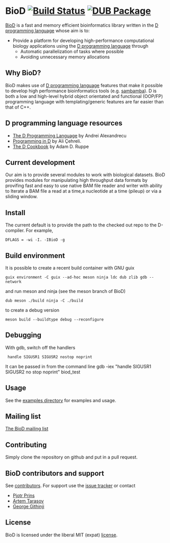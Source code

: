 # BioD [![Build Status](https://travis-ci.org/biod/BioD.svg?branch=master)](https://travis-ci.org/biod/BioD) [![DUB Package](https://img.shields.io/badge/dub-v0.1.0-red.svg)](https://code.dlang.org/packages/biod)

[BioD](https://github.com/biod/BioD) is a fast and memory efficient bioinformatics library written in the [D programming language](http://www.dlang.org)
whose aim is to:

* Provide a platform for developing high-performance computational biology applications using the [D programming language](http://www.dlang.org) through
  - Automatic parallelization of tasks where possible
  - Avoiding unnecessary memory allocations

## Why BioD?

BioD makes use of [D programming language](http://www.dlang.org) features that make it possible to develop high
performance bioinformatics tools (e.g. [sambamba](https://github.com/biod/sambamba)). D is both a low and high-level
hybrid object orientated and functional (OOP/FP) programming language with templating/generic features are far easier
than that of C++.

## D programming language resources
* [The D Programming Language](https://www.amazon.com/D-Programming-Language-Andrei-Alexandrescu/dp/0321635361) by Andrei Alexandrecu
* [Programming in D](http://ddili.org/ders/d.en/index.html) by Ali Çehreli.
* [The D Cookbook](https://www.amazon.com/D-Cookbook-Adam-D-Ruppe/dp/1783287217) by Adam D. Ruppe

## Current development
Our aim is to provide several modules to work with biological datasets.
BioD provides modules for manipulating  high throughput data formats by provifing fast and easy to use native BAM file reader and writer
with ability to Iterate a BAM file a read at a time,a nucleotide at a time (pileup) or via a sliding window.


## Install

The current default is to provide the path to the checked out repo to the D-compiler. For example,

    DFLAGS = -wi -I. -IBioD -g

## Build environment

It is possible to create a recent build container with GNU guix

`guix environment -C guix --ad-hoc meson ninja ldc dub zlib gdb --network`

 and run meson and ninja (see the meson branch of BioD)

 `dub
 meson ./build
 ninja -C ./build`

 to create a debug version

 `meson build --buildtype debug --reconfigure`

## Debugging

With gdb, switch off the handlers

` handle SIGUSR1 SIGUSR2 nostop noprint`

It can be passed in from the command line
gdb -iex "handle SIGUSR1 SIGUSR2 no stop noprint" biod_test

## Usage

See the [examples directory](examples)
for examples and usage.

## Mailing list

[The BioD mailing list](https://groups.google.com/forum/#!forum/dlang_biod)

## Contributing

Simply clone the repository on github and put in a pull request.

## BioD contributors and support

See
[contributors](https://github.com/biod/BioD/graphs/contributors). For
support use the [issue tracker](https://github.com/biod/BioD/issues) or contact

* [Pjotr Prins](https://github.com/pjotrp)
* [Artem Tarasov](https://github.com/lomereiter)
* [George Githinji](https://github.com/George-Githinji)

## License

BioD is licensed under the liberal MIT (expat) [license](./LICENSE).
